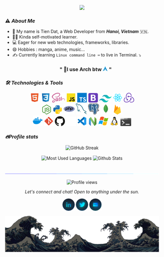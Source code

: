 <div align=center>
  <img src="./img/tiendat.svg"/>
</div>

### **⚠️ *About Me***

* 🌱 My name is Tien Dat, a Web Developer from ***Hanoi, Vietnam*** 🇻🇳.
* 👨‍💻 Kinda self-motivated learner.
* 💻 Eager for new web technologies, frameworks, libraries.
* 😄 Hobbies : manga, anime, music...
* ✍️ Currently learning <code>Linux command line ⌨️</code> to live in Terminal. ⤵️
<b><h3 align="center">" 🐧I use Arch btw <img src="./img/tech/arch-linux.svg" height="16px" alt="Arch Linux" title="Arch Linux"/> "</h3>
</b>

### ***🛠 Technologies & Tools***
<p align="center">
  <img src="./img/tech/html5.svg" height="32px" alt="HTML5" title="HTML5"/>
  <img src="./img/tech/css3.svg" height="32px" alt="CSS" title="CSS3"/>
  <img src="./img/tech/sass.svg" height="32px" alt="Sass" title="Sass"/>
  <img src="./img/tech/js.svg" height="32px" alt="Javascript" title="Javascript"/>
  <img src="./img/tech/typescript.svg" height="32px" alt="Typescript" title="Typescript"/>
  <img src="./img/tech/bootstrap.svg" height="32px" alt="Bootstrap" title="Bootstrap"/>
  <img src="./img/tech/tailwind.svg" height="25px" alt="Tailwind" title="Tailwind"/>
  <img src="./img/tech/reactjs.svg" height="32px" alt="React JS" title="React JS"/>
  <img src="./img/tech/redux.svg" height="32px" alt="Redux" title="Redux"/>
  <br>
  <img src="./img/tech/nodejs.svg" height="32px" alt="NodeJs" title="NodeJs"/>
  <img src="./img/tech/python.svg" height="32px" alt="Python" title="Python"/>
  <img src="./img/tech/php.svg" height="36px" alt="PHP" title="PHP"/>
  <!-- <img src="./img/tech/ruby.svg" height="36px" alt="Ruby" title="Ruby"/> -->
  <img src="./img/tech/mysql.svg" height="36px" alt="MySQL" title="MySQL"/>
  <img src="./img/tech/postgresql.svg" height="36px" alt="PostgreSQL" title="PostgreSQL"/>
  <img src="./img/tech/mongodb.svg" height="36px" alt="MongoDB" title="MongoDB"/>
  <img src="./img/tech/firebase.svg" height="32px" alt="Firebase" title="Firebase"/>
  <br>
  <img src="./img/tech/docker.svg" height="35px" alt="Docker" title="Docker"/>
  <img src="./img/tech/git.svg" height="32px" alt="Git" title="Git"/>
  <img src="./img/tech/github.svg#gh-light-mode-only" height="32px" alt="Github" title="Github"/>
  <img src="./img/tech/github_white.svg#gh-dark-mode-only" height="32px" alt="Github" title="Github"/>
  <img src="./img/tech/vscode.svg" height="32px" alt="Visual Studio Code" title="Visual Studio Code"/>
  <img src="./img/tech/nvim.svg" height="30px" alt="NeoVim" title="NeoVim"/>
  <!-- <img src="./img/tech/figma.svg" height="32px" alt="Figma" title="Figma"/>
  <img src="./img/tech/photoshop.svg" height="32px" alt="Photoshop" title="Photoshop"/>
  <img src="./img/tech/xd.svg" height="32px" alt="Adobe Xd" title="Adobe Xd"/> -->
  <img src="./img/tech/windows.svg" height="32px" alt="Windows" title="Windows"/>
  <img src="./img/tech/linux.svg" height="32px" alt="Linux" title="Linux"/>
  <!-- <img src="./img/tech/ubuntu.svg" height="32px" alt="Ubuntu" title="Ubuntu"/> -->
  <!-- <img src="./img/tech/arch-linux.svg" height="32px" alt="Arch Linux" title="Arch Linux"/> -->
  <img src="./img/tech/win-term.svg" height="26px" alt="Terminal" title="Terminal"/>
</p>

### ***🔥Profile stats***
<div align=center>
  <img align="center" src="https://github-readme-streak-stats.herokuapp.com?user=ddat-tebayo&theme=tokyonight" alt="GitHub Streak"/>
</div>
<br>
<div align=center>
    <img height=200 src="https://github-readme-stats.vercel.app/api/top-langs/?username=ddat-tebayo&theme=tokyonight&count_private=true&layout=compact&langs_count=10&border_color=61dafb" alt="Most Used Languages">
    <img height=200 src="https://github-readme-stats.vercel.app/api?username=ddat-tebayo&theme=tokyonight&border_color=61dafb&show_icons=true&hide_rank=true" alt="Github Stats">
  <br>
</div>

<!-- <details>
  <summary>⚡ Recent GitHub Activity</summary>
  <br>
   <img alt="ddat-tebayo's Activity Graph" src="https://activity-graph.herokuapp.com/graph?username=ddat-tebayo&custom_title=ddat-tebayo's%20Contribution%20Graph&bg_color=1F222E&color=F8D866&line=F85D7F&point=FFFFFF&hide_border=true"/>
  <br/>
</details> -->
<br>

![divider](./img/divider.gif)
<p align="center">
  <img src="https://komarev.com/ghpvc/?username=ddat-tebayo&label=Profile+views&color=blue&style=flat" alt="Profile views" />
</p>

<p align="center">
  <i>Let's connect and chat! Open to anything under the sun.</i>
  <p align="center">
      <code><a href="https://www.linkedin.com/in/tran-tien-dat"><img width="40px" src="./img/social/LinkedIn.png" title="Linkedin"/></a></code>
      <code><a href="https://twitter.com/im_trantiendat"><img width="40px" src="./img/social/Twitter.png" title="Twitter"/></a></code>
      <code><a href="mailto:trantiendat.dev@gmail.com"><img width="40px" src="./img/social/Email.png" title="trantiendat.dev@gmail.com"/></a></code>
  </p>
  <img src="./img/wave.png#gh-dark-mode-only">
</p>
